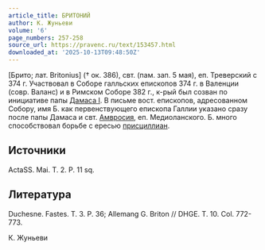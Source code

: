 ```yaml
---
article_title: БРИТОНИЙ
author: К. Жуньеви
volume: '6'
page_numbers: 257-258
source_url: https://pravenc.ru/text/153457.html
downloaded_at: '2025-10-13T09:48:50Z'
---
```


[Брито; лат. Britonius] († ок. 386), свт. (пам. зап. 5 мая), еп. Треверский с 374 г. Участвовал в Соборе галльских епископов 374 г. в Валенции (совр. Валанс) и в Римском Соборе 382 г., к-рый был созван по инициативе папы [Дамаса I](<https://pravenc.ru/text/Дамас I.html>). В письме вост. епископов, адресованном Собору, имя Б. как первенствующего епископа Галлии указано сразу после папы Дамаса и свт. [Амвросия](https://pravenc.ru/text/АМВРОСИЙ.html), еп. Медиоланского. Б. много способствовал борьбе с ересью [присциллиан](https://pravenc.ru/text/присциллиан.html).

## Источники

ActaSS. Mai. T. 2. P. 11 sq.

## Литература

Duchesne. Fastes. T. 3. P. 36; Allemang G. Briton // DHGE. T. 10. Col. 772-773.

К. Жуньеви
